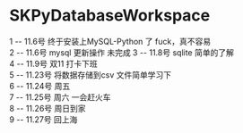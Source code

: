 # SKPyDatabaseWorkspace

1 -- 11.6号 终于安装上MySQL-Python 了 fuck，真不容易  
2 -- 11.6号 mysql 更新操作 未完成
3 -- 11.8号 sqlite 简单的了解  
4 -- 11.9号  双11 打卡下班  
5 -- 11.23号 将数据存储到csv 文件简单学习下  
6 -- 11.24号 周五  
7 -- 11.25号 周六 一会赶火车  
8 -- 11.26号 周日到家  
9 -- 11.27号 回上海
